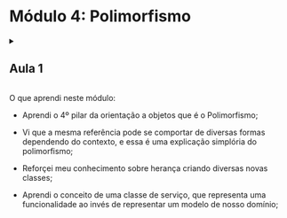 # Módulo 4: Polimorfismo

<details>
  <summary>
    <h2> Aula 1</h2>
  </summary>

  <h3> Bonificação de funcionários </h3>

Anteriormente aprendemos que é possível importar vários namespaces e classes de um _namespace_. Porém, note que, em <code>banco.php</code>, estamos fazendo várias importações diferentes de um mesmo _namespace_, como <code>ContaPoupanca</code> e <code>ContaCorrente</code> ou <code>CPF</code> e <code>Endereco</code>.

```php

use Alura\Banco\Modelo\Conta\Conta;
use Alura\Banco\Modelo\Conta\ContaPoupanca;
use Alura\Banco\Modelo\Conta\Titular;
use Alura\Banco\Modelo\CPF;
use Alura\Banco\Modelo\Endereco;

```

Quando temos várias classes de um mesmo _namespace_, o PHP nos permite agrupá-las usando chaves. O PhpStorm inclusive é capaz de fazer esse agrupamento automaticamente utilizando "Alt + Enter > Groud use statements by selected prefix".

```php

use Alura\Banco\Modelo\Conta\{Conta, ContaPoupanca, Titular};
use Alura\Banco\Modelo\CPF;
use Alura\Banco\Modelo\Endereco;

```

Repetiremos esse processo para <code>Endereco</code> e <code>CPF</code>, dessa vez fazendo o agrupamento manualmente.

```php

use Alura\Banco\Modelo\Conta\{Conta, ContaPoupanca, Titular};
use Alura\Banco\Modelo\{CPF, Endereco};

```

Quando temos muitas classes sendo importadas, pode ser mais interessante colocá-las em linhas separadas, facilitando a sua visualização. Já com duas ou três, como é o nosso caso, o agrupamento também parece adequado.

Prosseguindo com o treinamento, surgiu uma demanda de controlarmos as bonificações de cada funcionário. Ou seja, os funcionários recebem uma bonificação anual que é gerada a partir de um relatório, e o sistema apresenta para a empresa a soma de todas essas bonificações.

Começaremos implementando em <code>Funcionario</code> um novo método <code>calculaBonificacao()</code> que, pelo menos por enquanto, devolverá <code>10%</code> do <code>$salario</code>, atributo que também criaremos nessa classe.

```php

class Funcionario extends Pessoa
{
    private $cargo;
    private $salario;

    //... código omitido ...//

    public function calculaBonificacao(): float
    {
        return $this->salario * 0.1;

    }
}

```

Inicializaremos o novo atributo no construtor e criaremos um método <code>recuperaSalario()</code> que simplesmente nos retornará o valor desse atributo.

```php

class Funcionario extends Pessoa
{
    private $cargo;
    private $salario;

    public function __construct(string $nome, CPF $cpf, string $cargo, float $salario)
    {
        parent::__construct($nome, $cpf);
        $this->cargo = $cargo;
        $this->salario = $salario;
    }

    //... código omitido ...//

    public function recuperaSalario(): float
    {
        return $this->salario;
    }

    public function calculaBonificacao(): float
    {
        return $this->salario * 0.1;

    }
}

```

Agora que temos o salário e a bonificação de um funcionário, vamos implementar o sistema que faz o seu controle. Essa não será uma classe de modelo, mas sim uma classe de serviço, que executa uma funcionalidade. Portanto, criaremos a classe <code>ControladorDeBonificacoes</code> no _namespace_ "Alura\Banco\Service" ("serviço" em inglês"), e ela deverá ser armazenada em um novo diretório "Service".

```php

<?php

namespace Alura\Banco\Service;

use Alura\Banco\Modelo\Funcionario;

class ControladorDeBonificacoes
{

}

```

Essa classe conseguirá controlar as bonificações de vários funcionários. Começaremos criando um método <code>adicionaBonificacao()</code> que receberá um <code>Funcionario</code> e, a partir dele, executará o método <code>calculaBonificacao()</code> e salvará o seu valor em uma propriedade <code>$totalBonificacoes</code> inicializada com <code>0</code>.

```php

class ControladorDeBonificacoes
{
    private $totalBonificacoes = 0;

    public function adicionaBonificacao(Funcionario $funcionario)
    {
        $this->totalBonificacoes += $funcionario->calculaBonificacao();
    }

}

```

Vamos recapitular? Nossa classe <code>Funcionario</code> agora possui uma propriedade <code>$salario</code> que é inicializada no construtor e pode ser acessada por meio do getter <code>recuperaSalario()</code>. Além disso, o <code>Funcionario</code> tem uma bonificação ao final do ano que é calculada a partir do seu salário, e cujo valor foi determinado como <code>10%</code> desse salário.

Agora temos uma funcionalidade que calcula o total que a empresa gasta com bonificações a partir de cada um dos funcionários. Precisaremos, também, de um método <code>recuperaTotal()</code> que retornará o <code>$totalBonificacoes</code>.

```php

class ControladorDeBonificacoes
{
    private $totalBonificacoes = 0;

    public function adicionaBonificacao(Funcionario $funcionario)
    {
        $this->totalBonificacoes += $funcionario->calculaBonificacao();
    }

    public function recuperaTotal(): float
    {
        return $this->totalBonificacoes;
    }

}

```

Para testarmos, criaremos um arquivo <code>bonificacoes.php</code> no qual instanciaremos <code>$umFuncionario</code> com o nome "Vinicius Dias", o CPF "123.456.789-10", o cargo "Desenvolvedor" e o salário "1000". Também criaremos <code>$umaFuncionaria</code> com o nome "Patricia", o CPF "987.654.321-10", o cargo "Gerente" e o salário "3000" Não podemos nos esquecer de importar o autoloader para que nossas classes sejam encontradas.

```php

<?php

require_once 'autoload.php';

use Alura\Banco\Modelo\{CPF, Funcionario};

$umFuncionario = new Funcionario(
    'Vinicius Dias',
    new CPF('123.456.789-10'),
    'Desenvolvedor',
    1000
);

$umaFuncionaria = new Funcionario(
    'Patricia',
    new CPF('987.654.321-10'),
    'Gerente',
    3000
);

```

Em seguida, criaremos uma instância <code>$controlador</code> de <code>ControladorDeBonificacoes</code> que adicionará as bonificações de ambos os funcionários com o método <code>adicionaBonificacao()</code>. Por fim, exibiremos o total de bonificações fazendo um <code>echo</code> de <code>$controlador->recuperaTotal()</code>.

```php

require_once 'autoload.php';


use Alura\Banco\Service\ControladorDeBonificacoes;
use Alura\Banco\Modelo\{CPF, Funcionario};

$umFuncionario = new Funcionario(
    'Vinicius Dias',
    new CPF('123.456.789-10'),
    'Desenvolvedor',
    1000
);

$umaFuncionaria = new Funcionario(
    'Patricia',
    new CPF('987.654.321-10'),
    'Gerente',
    3000
);


$controlador = new ControladorDeBonificacoes();
$controlador->adicionaBonificacaoDe($umFuncionario);
$controlador->adicionaBonificacaoDe($umaFuncionaria);

echo $controlador->recuperaTotal();

```

Ao executarmos, teremos como resultado <code>400</code> - o que é correto, já que Vinicius e Patrícia recebem <code>100</code> e <code>300</code> de bonificação, respectivamente.

No próximo vídeo faremos uma breve recapitulação e discutiremos uma nova funcionalidade.

</details>

O que aprendi neste módulo:

- Aprendi o 4º pilar da orientação a objetos que é o Polimorfismo;

- Vi que a mesma referência pode se comportar de diversas formas dependendo do contexto, e essa é uma explicação simplória do polimorfismo;

- Reforçei meu conhecimento sobre herança criando diversas novas classes;

- Aprendi o conceito de uma classe de serviço, que representa uma funcionalidade ao invés de representar um modelo de nosso domínio;